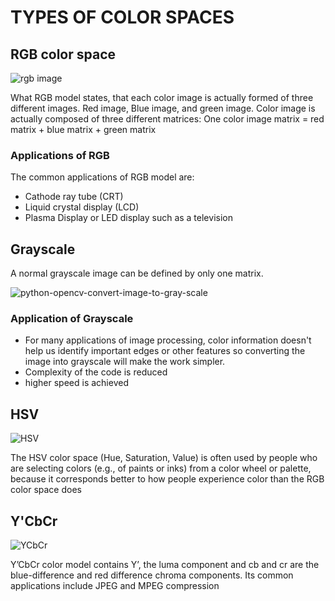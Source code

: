 # TYPES OF COLOR SPACES
## RGB color space

![rgb image](https://user-images.githubusercontent.com/66733698/87874023-ff86b980-c9e3-11ea-8577-26f8d7e5babe.jpg)

What RGB model states, that each color image is actually formed of three different images. Red image, Blue image, and green image.
Color image is actually composed of three different matrices:
One color image matrix = red matrix + blue matrix + green matrix

### Applications of RGB
The common applications of RGB model are:
- Cathode ray tube (CRT)
- Liquid crystal display (LCD)
- Plasma Display or LED display such as a television


## Grayscale

A normal grayscale image can be defined by only one matrix.

![python-opencv-convert-image-to-gray-scale](https://user-images.githubusercontent.com/66733698/87874103-c6027e00-c9e4-11ea-803e-43e732a4bb06.png)

### Application of Grayscale
-  For many applications of image processing, color information doesn't help us identify important edges or other features so converting the image into grayscale will make the work simpler.
- Complexity of the code is reduced
- higher speed is achieved 

## HSV

![HSV](https://user-images.githubusercontent.com/66733698/87874371-f3e8c200-c9e6-11ea-95b6-82907fa0b90a.png)

The HSV color space (Hue, Saturation, Value) is often used by people who are selecting colors (e.g., of paints or inks) from a color wheel or palette, because it corresponds better to how people experience color than the RGB color space does



## Y'CbCr

![YCbCr](https://user-images.githubusercontent.com/66733698/87874286-352ca200-c9e6-11ea-8a7d-efa8b9c36a1d.jpg)

Y’CbCr color model contains Y’, the luma component and cb and cr are the blue-difference and red difference chroma components.
Its common applications include JPEG and MPEG compression






